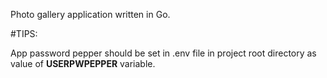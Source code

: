Photo gallery application written in Go.


#TIPS:

App password pepper should be set in .env file in project root directory as value of **USERPWPEPPER** variable.
